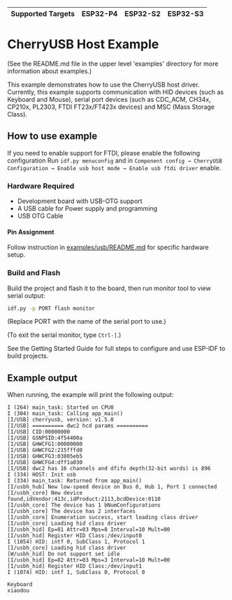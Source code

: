 | Supported Targets | ESP32-P4 | ESP32-S2 | ESP32-S3 |
| ----------------- | -------- | -------- | -------- |

# CherryUSB Host Example

(See the README.md file in the upper level 'examples' directory for more information about examples.)

This example demonstrates how to use the CherryUSB host driver. Currently, this example supports communication with HID devices (such as Keyboard and Mouse), serial port devices (such as CDC_ACM, CH34x, CP210x, PL2303, FTDI FT23x/FT423x devices) and MSC (Mass Storage Class).

## How to use example

If you need to enable support for FTDI, please enable the following configuration
Run `idf.py menuconfig` and in `Component config → CherryUSB Configuration → Enable usb host mode → Enable usb ftdi driver` enable.

### Hardware Required
* Development board with USB-OTG support
* A USB cable for Power supply and programming
* USB OTG Cable

#### Pin Assignment

Follow instruction in [examples/usb/README.md](../../../README.md) for specific hardware setup.

### Build and Flash

Build the project and flash it to the board, then run monitor tool to view serial output:

```bash
idf.py -p PORT flash monitor
```

(Replace PORT with the name of the serial port to use.)

(To exit the serial monitor, type ``Ctrl-]``.)

See the Getting Started Guide for full steps to configure and use ESP-IDF to build projects.

## Example output

When running, the example will print the following output:

```
I (264) main_task: Started on CPU0
I (304) main_task: Calling app_main()
[I/USB] cherryusb, version: v1.5.0
[I/USB] ========== dwc2 hcd params ==========
[I/USB] CID:00000000
[I/USB] GSNPSID:4f54400a
[I/USB] GHWCFG1:00000000
[I/USB] GHWCFG2:215fffd0
[I/USB] GHWCFG3:03805eb5
[I/USB] GHWCFG4:dff1a030
[I/USB] dwc2 has 16 channels and dfifo depth(32-bit words) is 896
I (334) HOST: Init usb
I (334) main_task: Returned from app_main()
[I/usbh_hub] New low-speed device on Bus 0, Hub 1, Port 1 connected
[I/usbh_core] New device found,idVendor:413c,idProduct:2113,bcdDevice:0110
[I/usbh_core] The device has 1 bNumConfigurations
[I/usbh_core] The device has 2 interfaces
[I/usbh_core] Enumeration success, start loading class driver
[I/usbh_core] Loading hid class driver
[I/usbh_hid] Ep=81 Attr=03 Mps=8 Interval=10 Mult=00
[I/usbh_hid] Register HID Class:/dev/input0
I (1054) HID: intf 0, SubClass 1, Protocol 1
[I/usbh_core] Loading hid class driver
[W/usbh_hid] Do not support set idle
[I/usbh_hid] Ep=82 Attr=03 Mps=3 Interval=10 Mult=00
[I/usbh_hid] Register HID Class:/dev/input1
I (1074) HID: intf 1, SubClass 0, Protocol 0

Keyboard
xiaodou
```
